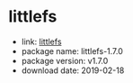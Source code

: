 littlefs
========

- link: [littlefs](https://github.com/ARMmbed/littlefs)
- package name: littlefs-1.7.0
- package version: v1.7.0
- download date: 2019-02-18

